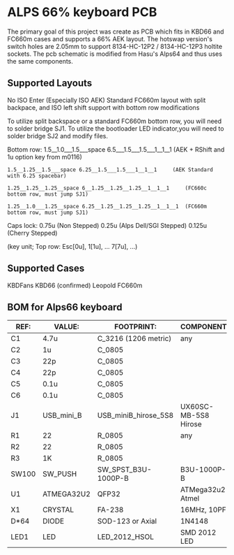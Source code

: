 ALPS 66% keyboard PCB
=====================
The primary goal of this project was create as PCB which fits in KBD66 and FC660m cases and supports a 66% AEK layout.
The hotswap version's switch holes are 2.05mm to support 8134-HC-12P2 /  8134-HC-12P3 holtite sockets. 
The pcb schematic is modified from Hasu's Alps64 and thus uses the same components.

Supported Layouts
---------------
No ISO Enter (Especially ISO AEK)
Standard FC660m layout with split backpace, and ISO left shift support with bottom row modifications

To utilize split backspace or a standard FC660m bottom row, you will need to solder bridge SJ1.
To utilize the bootloader LED indicator,you will need to solder bridge SJ2 and modify files. 


Bottom row:
	1.5__1.0___1.5___space 6.5___1.5___1.5___1__1__1	 (AEK + RShift and 1u option key from m0116)

	1.5__1.25__1.5___space 6.25__1.5___1.5___1__1__1	 (AEK Standard with 6.25 spacebar)
	
	1.25__1.25__1.25__space 6__1.25__1.25__1.25__1__1__1     (FC660c bottom row, must jump SJ1)
	
	1.25__1.0___1.25__space 6.25__1.25__1.25__1.25__1__1__1  (FC660m bottom row, must jump SJ1)
 
 
Caps lock:
	0.75u  (Non Stepped)
	0.25u  (Alps Dell/SGI Stepped)
	0.125u (Cherry Stepped)

(key unit; Top row: Esc[0u], 1[1u], ... 7[7u], ...)


Supported Cases
-------------
KBDFans KBD66 (confirmed)
Leopold FC660m 

BOM for Alps66 keyboard                                                    
------------------
| REF:  | VALUE:     | FOOTPRINT:           | COMPONENT            |
|------ | ---------- | -------------------- | -------------------- |  
| C1    | 4.7u       | C_3216 (1206 metric) | any                  |
| C2    | 1u         | C_0805               |                      |     
| C3    | 22p        | C_0805               |                      |
| C4    | 22p        | C_0805               |                      |
| C5    | 0.1u       | C_0805               |                      |
| C6    | 0.1u       | C_0805               |                      |
| J1    | USB_mini_B | USB_miniB_hirose_5S8 | UX60SC-MB-5S8 Hirose |
| R1    | 22         | R_0805               | any                  |
| R2    | 22         | R_0805               |                      |
| R3    | 1K         | R_0805               |                      |
| SW100 | SW_PUSH    | SW_SPST_B3U-1000P-B  | B3U-1000P-B          |
| U1    | ATMEGA32U2 | QFP32                | ATMega32u2 Atmel     | 
| X1    | CRYSTAL    | FA-238               | 16MHz, 10PF          |
| D*64  | DIODE      | SOD-123 or Axial     | 1N4148               |
| LED1  | LED        | LED_2012_HSOL	    | SMD 2012 LED         |

